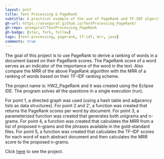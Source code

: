 ```yaml
---
layout: post
title: Text Processing & PageRank
subtitle: A practical example of the use of PageRank and TF-IDF algorithms
gh-url: https://ansegura7.github.io/TextProcessing_PageRank/
gh-repo: ansegura7/TextProcessing_PageRank
gh-badge: [star, fork, follow]
tags: [text-processing, pagerank, tf-idf, mrr, java]
comments: true
---
```


The goal of this project is to use PageRank to derive a ranking of words in a document based on their PageRank scores. The PageRank score of a word serves as an indicator of the importance of the word in the text. Also compare the MRR of the above PageRank algorithm with the MRR of a ranking of words based on their TF-IDF ranking scheme.

The project name is: HW2_PageRank and it was created using the Eclipse IDE. The program solves all the questions in a single execution (run).

For point 1, a directed graph was used (using a hash table and adjacency lists as data structures). For point 2 and 2', a function was created that returns the PageRank scores per word by document. For point 3, a parameterized function was created that generates both unigrams and n-grams. For point 4, a function was created that calculates the MRR from a list of proposed n-grams and the phrases available in the gold-standard files. For point 5, a function was created that calculates the TF-IDF scores for each word of each abstract document and then calculates the MRR score to the proposed n-grams.

Click [here](https://ansegura7.github.io/TextProcessing_PageRank/) to see the project.